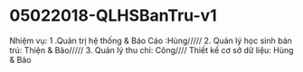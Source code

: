 # 05022018-QLHSBanTru-v1
Nhiệm vụ:
1 .Quản trị hệ thống & Báo Cáo :Hùng/////
2. Quản lý học sinh bán trú: Thiện & Bảo/////
3. Quản lý thu chi: Công////
Thiết kế cơ sở dữ liệu: Hùng & Bảo 
